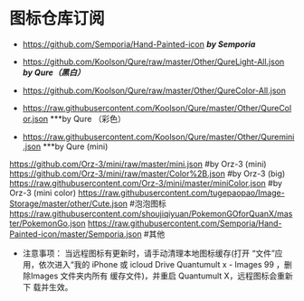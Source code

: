 # 图标仓库订阅

* https://github.com/Semporia/Hand-Painted-icon ***by Semporia***

* https://github.com/Koolson/Qure/raw/master/Other/QureLight-All.json ***by Qure（黑白）***
* https://github.com/Koolson/Qure/raw/master/Other/QureColor-All.json
* https://raw.githubusercontent.com/Koolson/Qure/master/Other/QureColor.json ***by Qure （彩色）

* https://raw.githubusercontent.com/Koolson/Qure/master/Other/Quremini.json ***by Qure (mini)

https://github.com/Orz-3/mini/raw/master/mini.json
#by Orz-3 (mini)
https://github.com/Orz-3/mini/raw/master/Color%2B.json
#by Orz-3 (big)
https://raw.githubusercontent.com/Orz-3/mini/master/miniColor.json
#by Orz-3 (mini color)
https://raw.githubusercontent.com/tugepaopao/Image-Storage/master/other/Cute.json
#泡泡图标
https://raw.githubusercontent.com/shoujiqiyuan/PokemonGOforQuanX/master/PokemonGo.json
https://raw.githubusercontent.com/Semporia/Hand-Painted-icon/master/Semporia.json
#其他
* 注意事项：
当远程图标有更新时，请手动清理本地图标缓存(打开
“文件”应用，依次进入“我的 iPhone 或 icloud Drive
Quantumult x - Images
99
，删除Images 文件夹内所有
缓存文件)，并重启 Quantumult X，远程图标会重新下
载并生效。
